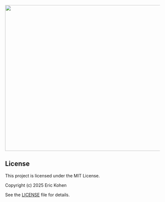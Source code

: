 <div align="center">
<img width="1200" height="475" alt="GHBanner" src="https://github.com/user-attachments/assets/0aa67016-6eaf-458a-adb2-6e31a0763ed6" />
</div>

## License

This project is licensed under the MIT License.

Copyright (c) 2025 Eric Kohen

See the [LICENSE](./LICENSE) file for details.
